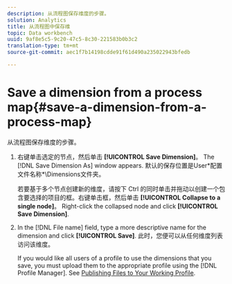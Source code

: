 ```yaml
---
description: 从流程图保存维度的步骤。
solution: Analytics
title: 从流程图中保存维
topic: Data workbench
uuid: 9af8e5c5-9c20-47c5-8c30-221583b0b3c2
translation-type: tm+mt
source-git-commit: aec1f7b14198cdde91f61d490a235022943bfedb

---
```



# Save a dimension from a process map{#save-a-dimension-from-a-process-map}

从流程图保存维度的步骤。

1. 右键单击选定的节点，然后单击 **[!UICONTROL Save Dimension]**。 The [!DNL Save Dimension As] window appears. 默认的保存位置是User\*配置文件名称*\Dimensions文件夹。

   若要基于多个节点创建新的维度，请按下 Ctrl 的同时单击并拖动以创建一个包含要选择的项目的框。右键单击框，然后单击 **[!UICONTROL Collapse to a single node]**。 Right-click the collapsed node and click **[!UICONTROL Save Dimension]**.

1. In the [!DNL File name] field, type a more descriptive name for the dimension and click **[!UICONTROL Save]**. 此时，您便可以从任何维度列表访问该维度。

   If you would like all users of a profile to use the dimensions that you save, you must upload them to the appropriate profile using the [!DNL Profile Manager]. See [Publishing Files to Your Working Profile](../../../../home/c-get-started/c-admin-intrf/c-prof-mgr/t-pub-files-wkg-prof.md#task-a0106e010c834d16bd60eef4721b6af9).

